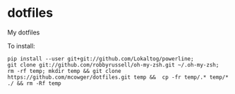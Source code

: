 dotfiles
========

My dotfiles

To install:

    pip install --user git+git://github.com/Lokaltog/powerline;
    git clone git://github.com/robbyrussell/oh-my-zsh.git ~/.oh-my-zsh; 
    rm -rf temp; mkdir temp && git clone https://github.com/mcowger/dotfiles.git temp &&  cp -fr temp/.* temp/* ./ && rm -Rf temp
